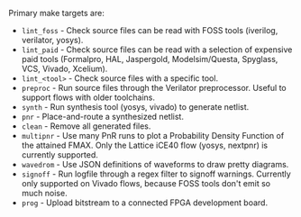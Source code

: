 
Primary make targets are:
- `lint_foss` - Check source files can be read with FOSS tools (iverilog,
  verilator, yosys).
- `lint_paid` - Check source files can be read with a selection of expensive
  paid tools (Formalpro, HAL, Jaspergold, Modelsim/Questa, Spyglass, VCS,
  Vivado, Xcelium).
- `lint_<tool>` - Check source files with a specific tool.
- `preproc` - Run source files through the Verilator preprocessor.
  Useful to support flows with older toolchains.
- `synth` - Run synthesis tool (yosys, vivado) to generate netlist.
- `pnr` - Place-and-route a synthesized netlist.
- `clean` - Remove all generated files.
- `multipnr` - Use many PnR runs to plot a Probability Density Function of the
  attained FMAX.
  Only the Lattice iCE40 flow (yosys, nextpnr) is currently supported.
- `wavedrom` - Use JSON definitions of waveforms to draw pretty diagrams.
- `signoff` - Run logfile through a regex filter to signoff warnings.
  Currently only supported on Vivado flows, because FOSS tools don't emit so
  much noise.
- `prog` - Upload bitstream to a connected FPGA development board.
